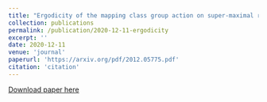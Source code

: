 ```yaml
---
title: "Ergodicity of the mapping class group action on super-maximal representations"
collection: publications
permalink: /publication/2020-12-11-ergodicity
excerpt: ''
date: 2020-12-11
venue: 'journal'
paperurl: 'https://arxiv.org/pdf/2012.05775.pdf'
citation: 'citation'
---
```


[Download paper here](https://arxiv.org/pdf/2012.05775.pdf)
